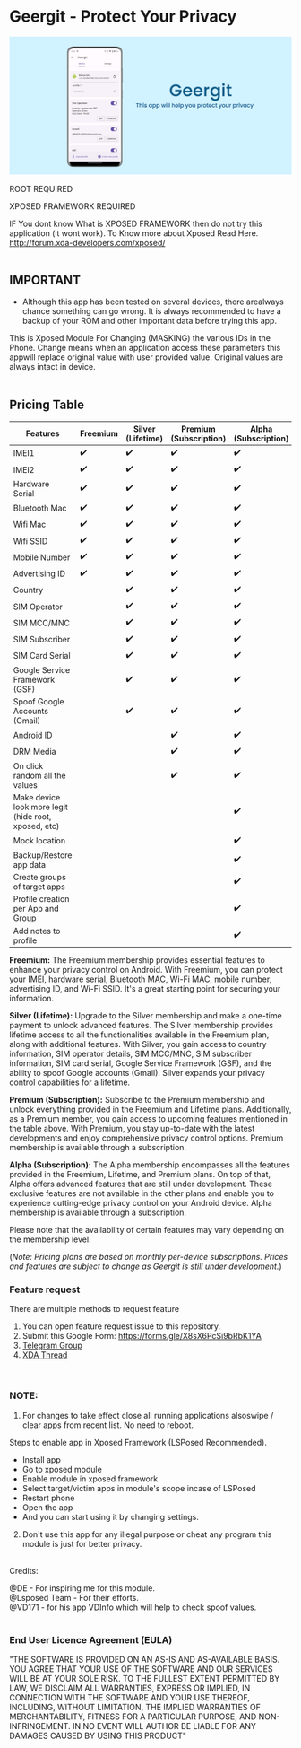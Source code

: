 # Geergit - Protect Your Privacy

![](banner.png)

ROOT REQUIRED

XPOSED FRAMEWORK REQUIRED

IF You dont know What is XPOSED FRAMEWORK then do not try this application (it wont work).
To Know more about Xposed Read Here.
http://forum.xda-developers.com/xposed/
<br/><br/>

## IMPORTANT

- Although this app has been tested on several devices, there arealways chance something can go wrong. It is always recommended to have a backup of your ROM and other important data before trying this app.

This is Xposed Module For Changing (MASKING) the various IDs in the Phone.
Change means when an application access these parameters this appwill replace original value with user provided value. Original values are always intact in device.
<br/><br/>

## Pricing Table

| Features                                             | Freemium | Silver (Lifetime) | Premium (Subscription) | Alpha (Subscription) |
| ---------------------------------------------------- | -------- | ----------------- | ---------------------- | -------------------- |
| IMEI1                                                | ✔️       | ✔️                | ✔️                     | ✔️                   |
| IMEI2                                                | ✔️       | ✔️                | ✔️                     | ✔️                   |
| Hardware Serial                                      | ✔️       | ✔️                | ✔️                     | ✔️                   |
| Bluetooth Mac                                        | ✔️       | ✔️                | ✔️                     | ✔️                   |
| Wifi Mac                                             | ✔️       | ✔️                | ✔️                     | ✔️                   |
| Wifi SSID                                            | ✔️       | ✔️                | ✔️                     | ✔️                   |
| Mobile Number                                        | ✔️       | ✔️                | ✔️                     | ✔️                   |
| Advertising ID                                       | ✔️       | ✔️                | ✔️                     | ✔️                   |
| Country                                              |          | ✔️                | ✔️                     | ✔️                   |
| SIM Operator                                         |          | ✔️                | ✔️                     | ✔️                   |
| SIM MCC/MNC                                          |          | ✔️                | ✔️                     | ✔️                   |
| SIM Subscriber                                       |          | ✔️                | ✔️                     | ✔️                   |
| SIM Card Serial                                      |          | ✔️                | ✔️                     | ✔️                   |
| Google Service Framework (GSF)                       |          | ✔️                | ✔️                     | ✔️                   |
| Spoof Google Accounts (Gmail)                        |          | ✔️                | ✔️                     | ✔️                   |
| Android ID                                           |          |                   | ✔️                     | ✔️                   |
| DRM Media                                            |          |                   | ✔️                     | ✔️                   |
| On click random all the values                       |          |                   | ✔️                     | ✔️                   |
| Make device look more legit (hide root, xposed, etc) |          |                   |                        | ✔️                   |
| Mock location                                        |          |                   |                        | ✔️                   |
| Backup/Restore app data                              |          |                   |                        | ✔️                   |
| Create groups of target apps                         |          |                   |                        | ✔️                   |
| Profile creation per App and Group                   |          |                   |                        | ✔️                   |
| Add notes to profile                                 |          |                   |                        | ✔️                   |

**Freemium:** The Freemium membership provides essential features to enhance your privacy control on Android. With Freemium, you can protect your IMEI, hardware serial, Bluetooth MAC, Wi-Fi MAC, mobile number, advertising ID, and Wi-Fi SSID. It's a great starting point for securing your information.

**Silver (Lifetime):** Upgrade to the Silver membership and make a one-time payment to unlock advanced features. The Silver membership provides lifetime access to all the functionalities available in the Freemium plan, along with additional features. With Silver, you gain access to country information, SIM operator details, SIM MCC/MNC, SIM subscriber information, SIM card serial, Google Service Framework (GSF), and the ability to spoof Google accounts (Gmail). Silver expands your privacy control capabilities for a lifetime.

**Premium (Subscription):** Subscribe to the Premium membership and unlock everything provided in the Freemium and Lifetime plans. Additionally, as a Premium member, you gain access to upcoming features mentioned in the table above. With Premium, you stay up-to-date with the latest developments and enjoy comprehensive privacy control options. Premium membership is available through a subscription.

**Alpha (Subscription):** The Alpha membership encompasses all the features provided in the Freemium, Lifetime, and Premium plans. On top of that, Alpha offers advanced features that are still under development. These exclusive features are not available in the other plans and enable you to experience cutting-edge privacy control on your Android device. Alpha membership is available through a subscription.

Please note that the availability of certain features may vary depending on the membership level.

(_Note: Pricing plans are based on monthly per-device subscriptions. Prices and features are subject to change as Geergit is still under development._)

### Feature request

There are multiple methods to request feature

1. You can open feature request issue to this repository.
2. Submit this Google Form: https://forms.gle/X8sX6PcSi9bRbK1YA
3. [Telegram Group](https://t.me/geergit_xposed)
4. [XDA Thread](https://forum.xda-developers.com/t/app-xposed-5-0-13-geergit-a-module-to-protect-your-privacy.4573243/)

<br/>

### NOTE:

1. For changes to take effect close all running applications alsoswipe / clear apps from recent list. No need to reboot.

Steps to enable app in Xposed Framework (LSPosed Recommended).

- Install app
- Go to xposed module
- Enable module in xposed framework
- Select target/victim apps in module's scope incase of LSPosed
- Restart phone
- Open the app
- And you can start using it by changing settings.

2. Don't use this app for any illegal purpose or cheat any program this module is just for better privacy.
   <br/><br/>

Credits:

@DE - For inspiring me for this module. <br/>
@Lsposed Team - For their efforts. <br/>
@VD171 - for his app VDInfo which will help to check spoof values.
<br/><br/>

### End User Licence Agreement (EULA)

"THE SOFTWARE IS PROVIDED ON AN AS-IS AND AS-AVAILABLE BASIS. YOU AGREE THAT YOUR USE OF THE SOFTWARE AND OUR SERVICES WILL BE AT YOUR SOLE RISK. TO THE FULLEST EXTENT PERMITTED BY LAW, WE DISCLAIM ALL WARRANTIES, EXPRESS OR IMPLIED, IN CONNECTION WITH THE SOFTWARE AND YOUR USE THEREOF, INCLUDING, WITHOUT LIMITATION, THE IMPLIED WARRANTIES OF MERCHANTABILITY, FITNESS FOR A PARTICULAR PURPOSE, AND NON-INFRINGEMENT. IN NO EVENT WILL AUTHOR BE LIABLE FOR ANY DAMAGES CAUSED BY USING THIS PRODUCT"

